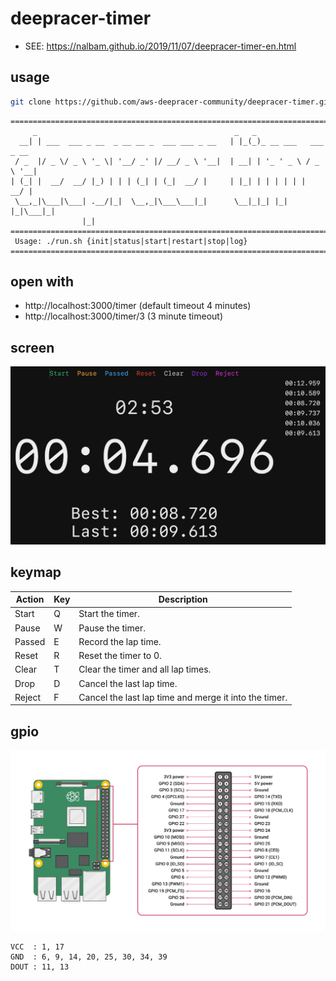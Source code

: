 # deepracer-timer

* SEE: https://nalbam.github.io/2019/11/07/deepracer-timer-en.html

## usage

```bash
git clone https://github.com/aws-deepracer-community/deepracer-timer.git
```

```
================================================================================
     _                                            _   _
  __| | ___  ___ _ __  _ __ __ _  ___ ___ _ __   | |_(_)_ __ ___   ___ _ __
 / _  |/ _ \/ _ \ '_ \| '__/ _' |/ __/ _ \ '__|  | __| | '_ ' _ \ / _ \ '__|
| (_| |  __/  __/ |_) | | | (_| | (_|  __/ |     | |_| | | | | | |  __/ |
 \__,_|\___|\___| .__/|_|  \__,_|\___\___|_|      \__|_|_| |_| |_|\___|_|
                |_|
================================================================================
 Usage: ./run.sh {init|status|start|restart|stop|log}
================================================================================
```

## open with

* http://localhost:3000/timer (default timeout 4 minutes)
* http://localhost:3000/timer/3 (3 minute timeout)

## screen

![screen](images/screen.png)

## keymap

| Action  | Key | Description |
| ------- | --- | ----------- |
| Start   |  Q  | Start the timer. |
| Pause   |  W  | Pause the timer. |
| Passed  |  E  | Record the lap time. |
| Reset   |  R  | Reset the timer to 0. |
| Clear   |  T  | Clear the timer and all lap times. |
| Drop    |  D  | Cancel the last lap time. |
| Reject  |  F  | Cancel the last lap time and merge it into the timer. |

## gpio

![GPIO](images/GPIO-Pinout-Diagram-2.png)

```text
VCC  : 1, 17
GND  : 6, 9, 14, 20, 25, 30, 34, 39
DOUT : 11, 13
```
